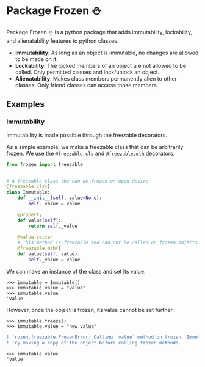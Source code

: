 # Package Frozen :snowman:

Package Frozen :snowman: is a python package that adds 
immutability, lockability, and alienatability features to python classes.

- **Immutability**: As long as an object is immutable, no changes are allowed to be made on it.
- **Lockability**: The locked members of an object are not allowed to be called. Only permitted classes and lock/unlock an object. 
- **Alienatability**: Makes class members permanently alien to other classes. Only friend classes can access those members. 

## Examples
### Immutability
Immutability is made possible through the freezable decorators.

As a simple example, we make a freezable class that can be arbitrarily frozen. 
We use the `@freezable.cls` and `@freezable.mth` decorators.

```python
from frozen import freezable


# A freezable class the can be frozen on upon desire
@freezable.cls()
class Immutable:
	def __init__(self, value=None):
		self._value = value

	@property
	def value(self):
		return self._value

	@value.setter
	# This method is freezable and can not be called on frozen objects.
	@freezable.mth()
	def value(self, value):
		self._value = value
``` 

We can make an instance of the class and set its value.

```pycon
>>> immutable = Immutable()
>>> immutable.value = "value"
>>> immutable.value
'value'
```

However, once the object is frozen, its value cannot be set further.

```pycon
>>> immutable.freeze()
>>> immutable.value = "new value"
```
```diff
! frozen.freezable.FrozenError: Calling `value` method on frozen `Immutable` objects is not possible. 
! Try making a copy of the object before calling frozen methods.
```
```pycon
>>> immutable.value
'value'
```
